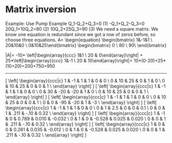 # Matrix inversion
Example: Use Pump Example
Q_1-Q_2+Q_3=0   (1)
-Q_1+Q_2-Q_3=0
20Q_1+10Q_2=80  (2)
10Q_2+25Q_3=90  (3)
We need a square matrix. We know one equation is redundant since we got a row of zeros before, so choose three equations. 
A= 
\begin{equation}
\begin{bmatrix} 1&-1&1 \\ 20&10&0 \\ 0&10&25\end{bmatrix}
\begin{bmatrix} 0 \\ 80 \\ 90\ \end{bmatrix}

|A|= -10* \left|\begin{array}{ccc} 
1&1 \\ 20 & 0\end{array}\right| + 25*\left|\begin{array}{ccc} 
1&-1 \\ 20 & 10\end{array}\right|= 10*(0-20)+25*(10+20)=200+750=950
***
\[
\left[ \begin{array}{ccc|c}
1 & -1 & 1 & 1 & 0 & 0 \\
0 & 10 & 25 & 0 & 1 & 0 \\
0 & 10 & 25 & 0 & 0 & 1 \\
\end{array} \right]
\]
\[
\left[ \begin{array}{ccc|c}
1 & -1 & 1 & 1 & 0 & 0 \\
0 & 30 & -20 & -20 & 1 & 0 \\
0 & 10 & 25 & 0 & 0 & 1 \\
\end{array} \right]
\]
\[
\left[ \begin{array}{ccc|c}
1 & -1 & 1 & 1 & 0 & 0 \\
0 & 10 & 25 & 0 & 0 & 1 \\
0 & 0 & -95 & -20 & 1 & -3 \\
\end{array} \right]
\]
\[
\left[ \begin{array}{ccc|c}
1 & -1 & 1 & 1 & 0 & 0 \\
0 & 1 & 2.5 & 0 & 0 & 0.1 \\
0 & 0 & 1 & .211 & -.10 & 0.32 \\
\end{array} \right]
\]
\[
\left[ \begin{array}{ccc|c}
1 & -1 & 0 & 0.789 & 0.010 & -0.032 \\
0 & 1 & 0 & -0.528 & 0.025 & 0.020 \\
0 & 0 & 1 & .211 & -.10 & 0.32 \\
\end{array} \right]
\]
\[
\left[ \begin{array}{ccc|c}
1 & 0 & 0 & 0.261 & 0.035 & -0.012 \\
0 & 1 & 0 & -0.528 & 0.025 & 0.020 \\
0 & 0 & 1 & .211 & -.10 & 0.32 \\
\end{array} \right]
\]

